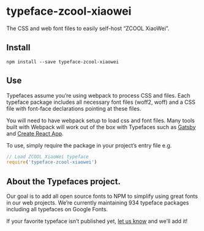 
# typeface-zcool-xiaowei

The CSS and web font files to easily self-host “ZCOOL XiaoWei”.

## Install

`npm install --save typeface-zcool-xiaowei`

## Use

Typefaces assume you’re using webpack to process CSS and files. Each typeface
package includes all necessary font files (woff2, woff) and a CSS file with
font-face declarations pointing at these files.

You will need to have webpack setup to load css and font files. Many tools built
with Webpack will work out of the box with Typefaces such as [Gatsby](https://github.com/gatsbyjs/gatsby)
and [Create React App](https://github.com/facebookincubator/create-react-app).

To use, simply require the package in your project’s entry file e.g.

```javascript
// Load ZCOOL XiaoWei typeface
require('typeface-zcool-xiaowei')
```

## About the Typefaces project.

Our goal is to add all open source fonts to NPM to simplify using great fonts in
our web projects. We’re currently maintaining 934 typeface packages
including all typefaces on Google Fonts.

If your favorite typeface isn’t published yet, [let us know](https://github.com/KyleAMathews/typefaces)
and we’ll add it!
